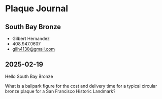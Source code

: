 # Plaque Journal

## South Bay Bronze

* Gilbert Hernandez
* 408.947.0607
* gilh4130@gmail.com


## 2025-02-19

Hello South Bay Bronze

What is a ballpark figure for the cost and delivery time for a typical circular bronze plaque for a San Francisco Historic Landmark?


